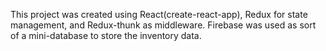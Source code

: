 This project was created using React(create-react-app), Redux for state management, and Redux-thunk as middleware. 
Firebase was used as sort of a mini-database to store the inventory data. 
